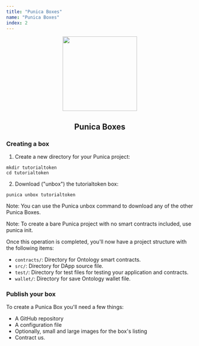 ```yaml
---
title: "Punica Boxes"
name: "Punica Boxes"
index: 2
---
```


<div align="center">
  <img src="https://avatars1.githubusercontent.com/u/43718245?s=400&amp;u=84eeb52003e5c32628fcc9cb23edd54d8596cf54&amp;v=4" height="200" width="200">
  <h2 class="doc-title">Punica Boxes</h2>
</div>



### Creating a box

1. Create a new directory for your Punica project:

```shell
mkdir tutorialtoken
cd tutorialtoken
```
2. Download ("unbox") the tutorialtoken box:

```shell
punica unbox tutorialtoken
```
Note: You can use the Punica unbox <box-name> command to download any of the other Punica Boxes.

Note: To create a bare Punica project with no smart contracts included, use punica init.


Once this operation is completed, you'll now have a project structure with the following items:

- `contracts/`: Directory for Ontology smart contracts.
- `src/`: Directory for DApp source file.
- `test/`: Directory for test files for testing your application and contracts.
- `wallet/`: Directory for save Ontology wallet file.



### Publish your box


To create a Punica Box you'll need a few things:

* A GitHub repository
* A configuration file
* Optionally, small and large images for the box's listing
* Contract us.








